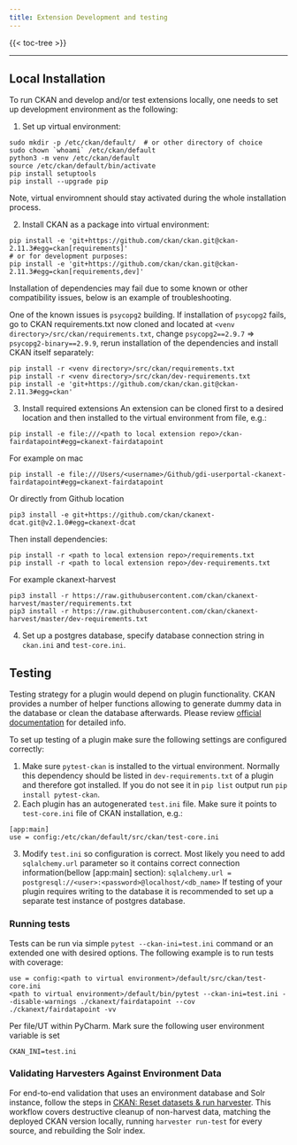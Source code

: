 ```yaml
---
title: Extension Development and testing
---
```


<!--
SPDX-FileCopyrightText: 2024 Stichting Health-RI

SPDX-License-Identifier: CC-BY-4.0
-->

{{< toc-tree >}}

* * *

## Local Installation

To run CKAN and develop and/or test extensions locally, one needs to set up development environment as the following:  

1. Set up virtual environment:
```commandline
sudo mkdir -p /etc/ckan/default/  # or other directory of choice
sudo chown `whoami` /etc/ckan/default
python3 -m venv /etc/ckan/default
source /etc/ckan/default/bin/activate
pip install setuptools
pip install --upgrade pip
```
Note, virtual enviromnent should stay activated during the whole installation process.

2. Install CKAN as a package into virtual environment: 
```commandline
pip install -e 'git+https://github.com/ckan/ckan.git@ckan-2.11.3#egg=ckan[requirements]'
# or for development purposes:
pip install -e 'git+https://github.com/ckan/ckan.git@ckan-2.11.3#egg=ckan[requirements,dev]'
```

Installation of dependencies may fail due to some known or other compatibility issues, below is an example of troubleshooting.

One of the known issues is `psycopg2` building. If installation of `psycopg2` fails, go to CKAN requirements.txt 
now cloned and located at `<venv directory>/src/ckan/requirements.txt`, change `psycopg2==2.9.7` => `psycopg2-binary==2.9.9`,
rerun installation of the dependencies and install CKAN itself separately:

```commandline
pip install -r <venv directory>/src/ckan/requirements.txt
pip install -r <venv directory>/src/ckan/dev-requirements.txt
pip install -e 'git+https://github.com/ckan/ckan.git@ckan-2.11.3#egg=ckan'
```

3. Install required extensions
An extension can be cloned first to a desired location and then installed to the virtual environment from file, e.g.:
```commandline
pip install -e file:///<path to local extension repo>/ckan-fairdatapoint#egg=ckanext-fairdatapoint
```
For example on mac 
```commandline
pip install -e file:///Users/<username>/Github/gdi-userportal-ckanext-fairdatapoint#egg=ckanext-fairdatapoint  
```

Or directly from Github location 
```commandline
pip3 install -e git+https://github.com/ckan/ckanext-dcat.git@v2.1.0#egg=ckanext-dcat 
```

Then install dependencies:
```commandline
pip install -r <path to local extension repo>/requirements.txt
pip install -r <path to local extension repo>/dev-requirements.txt
```
For example ckanext-harvest
```commandline
pip3 install -r https://raw.githubusercontent.com/ckan/ckanext-harvest/master/requirements.txt 
pip3 install -r https://raw.githubusercontent.com/ckan/ckanext-harvest/master/dev-requirements.txt  
```

4. Set up a postgres database, specify database connection string in `ckan.ini` and `test-core.ini`.

## Testing

Testing strategy for a plugin would depend on plugin functionality. 
CKAN provides a number of helper functions allowing to generate dummy data in the database or clean the database afterwards.
Please review [official documentation](https://docs.ckan.org/en/2.10/extensions/testing-extensions.html) for detailed info.

To set up testing of a plugin make sure the following settings are configured correctly:

1. Make sure `pytest-ckan` is installed to the virtual environment. Normally this dependency should be listed in 
`dev-requirements.txt` of a plugin and therefore got installed. If you do not see it in `pip list` output run ```pip install pytest-ckan```.
2. Each plugin has an autogenerated `test.ini` file. Make sure it points to `test-core.ini` file of CKAN installation, e.g.:
```
[app:main]
use = config:/etc/ckan/default/src/ckan/test-core.ini
```
3. Modify `test.ini` so configuration is correct. Most likely you need to add `sqlalchemy.url` parameter so it contains
correct connection information(bellow [app:main] section):
```sqlalchemy.url = postgresql://<user>:<password>@localhost/<db_name>```
If testing of your plugin requires writing to the database it is recommended to set up a separate test instance of postgres database.

### Running tests

Tests can be run via simple ```pytest --ckan-ini=test.ini``` command or an extended one with desired options.
The following example is to run tests with coverage:

```commandline
use = config:<path to virtual environment>/default/src/ckan/test-core.ini
<path to virtual environment>/default/bin/pytest --ckan-ini=test.ini --disable-warnings ./ckanext/fairdatapoint --cov ./ckanext/fairdatapoint -vv
```

Per file/UT within PyCharm. Mark sure the following user environment variable is set 

```commandline 
CKAN_INI=test.ini
```

### Validating Harvesters Against Environment Data

For end-to-end validation that uses an environment database and Solr instance, follow the steps in [CKAN: Reset datasets & run harvester](/developer-guide/ckan/reset-datasets-run-harvester/). This workflow covers destructive cleanup of non-harvest data, matching the deployed CKAN version locally, running `harvester run-test` for every source, and rebuilding the Solr index.
